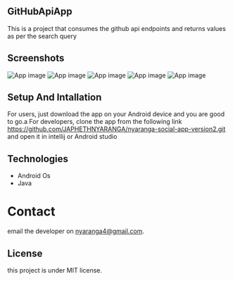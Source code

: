 ## GitHubApiApp


This is a project that consumes the github api endpoints and returns values as per the search query


## Screenshots
![App image](app/src/Assets/screenshot4.png)
![App image](app/src/Assets/screenshot5.png)
![App image](app/src/Assets/screenshot1.png)
![App image](app/src/Assets/screenshot2.png)
![App image](app/src/Assets/screenshot3.png)

## Setup And Intallation
For users, just download the app on your Android device and you are good to go.a
For developers, clone the app from the following link https://github.com/JAPHETHNYARANGA/nyaranga-social-app-version2.git and open it in intellij or Android studio

## Technologies

* Android Os
* Java


# Contact
email the developer on nyaranga4@gmail.com.

## License
this project is under MIT license.
